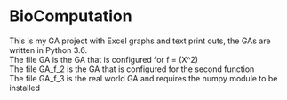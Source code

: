 # BioComputation
This is my GA project with Excel graphs and text print outs, the GAs are written in Python 3.6. <br />
The file GA is the GA that is configured for f = (X^2) <br />
The file GA_f_2 is the GA that is configured for the second function <br />
The file GA_f_3 is the real world GA and requires the numpy module to be installed
